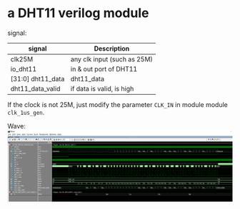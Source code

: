 # a DHT11 verilog module


signal:


| signal      | Description |
| ----------- | ----------- |
| clk25M      | any clk input (such as 25M)       |
| io_dht11   | in & out port of DHT11        |
| [31:0]   dht11_data   | dht11_data        |
| dht11_data_valid   | if data is valid, is high       |


If the clock is not 25M, just modify the parameter `CLK_IN` in module module `clk_1us_gen`.


Wave:
![Wave](doc/wave.png "Wave")